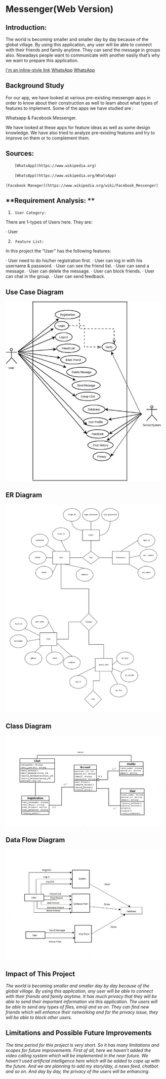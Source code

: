 # **Messenger(Web Version)**
## **Introduction:**
The world is becoming smaller and smaller day by day because of the global village. By using this application, any user will be able to connect with their friends and family anytime. They can send the message in groups also. Nowadays people want to communicate with another easily that’s why we want to prepare this application.
 
 [I'm an inline-style link](https://www.google.com)
 	[WhatsApp](https://www.wikipedia.org)
   	[WhatsApp](https://www.wikipedia.org/WhatsApp)


 
## **Background Study**
For our app, we have looked at various pre-existing messenger apps in order to know about their construction as well to learn about what types of features to implement. Some of the apps we have studied are :
 
Whatsapp &
Facebook Messenger.
 
We have looked at these apps for feature ideas as well as some design knowledge. We have also tried to analyze pre-existing features and try to improve on them or to complement them.
 
## **Sources:**
     	[WhatsApp](https://www.wikipedia.org)

   	   	[WhatsApp](https://www.wikipedia.org/WhatsApp)

   	[Facebook Manager](https://www.wikipedia.org/wiki/Facebook_Messenger)
 
 
## **Requirement Analysis: **
 
1.      User Category:
 
There are 1-types of Users here. They are:
 
·         User
 
2.      Feature List:
 
In this project the “User” has the following features:
 
·         User need to do his/her registration first.
·         User can log in with his username & password.
·         User can see the friend list.
·         User can send a message.
·         User can delete the message.
·         User can block friends.
·         User can chat in the group.
·         User can send feedback.
 
## **Use Case Diagram**

![use case diagram](Images/use-case.jpg)

## **ER Diagram**

![ER Diagram](Images/ER.png)

## **Class Diagram**

![Class Diagram](Images/class.jpg)

## **Data Flow Diagram**

![Data Flow Diagram](Images/Dataflow.jpg)

## **Impact of This Project**

*The world is becoming smaller and smaller day by day because of the global village. By using this application, any user will be able to connect with their friends and family anytime. It has much privacy that they will be able to send their important information via this application. The users will be able to send any types of files, emoji and so on. They can find new friends which will enhance their networking and for the privacy issue, they will be able to block other users.*

## **Limitations and Possible Future Improvements**

*The time period for this project is very short. So it has many limitations and scopes for future improvements. First of all, here we haven't added the video calling system which will be implemented in the near future. We haven't used artificial intelligence here which will be added to cope up with the future. And we are planning to add my story/day, a news feed, chatbot and so on. And day by day, the privacy of the users will be enhancing.*




























